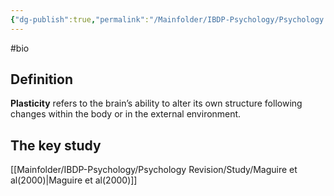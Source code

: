 ```yaml
---
{"dg-publish":true,"permalink":"/Mainfolder/IBDP-Psychology/Psychology Revision/Topics/Neuroplasticity/"}
---
```


#bio
## Definition
**Plasticity** refers to the brain’s ability to alter its own structure following changes within the body or in the external environment. 

## The key study 
[[Mainfolder/IBDP-Psychology/Psychology Revision/Study/Maguire et al(2000)\|Maguire et al(2000)]] 